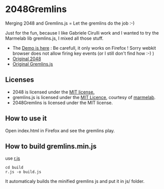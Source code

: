 # 2048Gremlins

Merging 2048 and Gremlins.js = Let the gremlins do the job :-) 

Just for the fun, because I like Gabriele Cirulli work and I wanted to try the Marmelab lib gremlins.js, I mixed all those stuff.

- The [Demo is here](http://github.hamdouni.com/2048Gremlins/) : Be carefull, it only works on Firefox ! Sorry webkit browser does not allow firing key events (or I still don't find how :-) )
- [Original 2048](https://github.com/gabrielecirulli/2048)
- [Original Gremlins.js](https://github.com/marmelab/gremlins.js)

## Licenses

- 2048 is licensed under the [MIT license.](https://github.com/gabrielecirulli/2048/blob/master/LICENSE.txt)
- gremlins.js is licensed under the [MIT Licence](LICENSE), courtesy of [marmelab](http://marmelab.com).
- 2048Gremlins is licensed under the MIT license.

## How to use it

Open index.html in Firefox and see the gremlins play. 

## How to build gremlins.min.js

use [r.js](https://github.com/jrburke/r.js)

	cd build
	r.js -o build.js

It automaticaly builds the minified gremlins js and put it in js/ folder.


